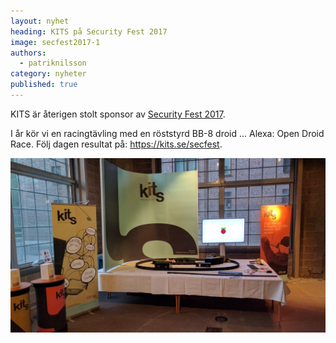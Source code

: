```yaml
---
layout: nyhet
heading: KITS på Security Fest 2017
image: secfest2017-1
authors:
  - patriknilsson
category: nyheter
published: true
---
```


KITS är återigen stolt sponsor av [Security Fest 2017](https://securityfest.com).

I år kör vi en racingtävling med en röststyrd BB-8 droid ... Alexa: Open Droid Race. Följ dagen resultat på: <https://kits.se/secfest>.

![](/images/nyheter/secfest2017-1.jpg)
